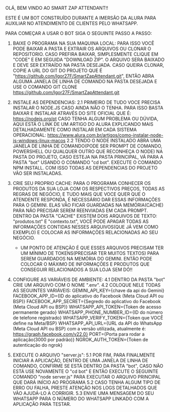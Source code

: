 OLÁ, BEM VINDO AO SMART ZAP ATTENDANT!!

ESTE É UM BOT CONSTRUÍDO DURANTE A IMERSÃO DA ALURA PARA AUXILIAR NO ATENDIMENTO DE CLIENTES PELO WHATSAPP.

PARA COMEÇAR A USAR O BOT SIGA O SEGUINTE PASSO A PASSO:

1. BAIXE O PROGRAMA NA SUA MAQUINA LOCAL:
   PARA ISSO VOCÊ PODE BAIXAR A PASTA E EXTRAIR OS ARQUIVOS OU CLONAR O REPOSITORIO.
   CASO PREFIRA BAIXAR, SIMPLESMENTE CLIQUE EM "CODE" E EM SEGUIDA "DOWNLOAD ZIP". O ARQUIVO SERA BAIXADO E DEVE SER EXTRAÍDO NA PASTA DESEJADA.
   CASO QUEIRA CLONAR, COPIE A URL DO GIT DO PROJETO QUE É "https://github.com/Igor27F/SmartZapAttendant.git", ENTÃO ABRA ALGUMA JANELA DE LINHA DE COMANDO NA PASTA DESEJADA E USE O COMANDO GIT CLONE https://github.com/Igor27F/SmartZapAttendant.git

2. INSTALE AS DEPENDENCIAS:
   2.1 PRIMEIRO DE TUDO VOCE PRECISA INSTALAR O NODE.JS CASO AINDA NÃO O TENHA. PARA ISSO BASTA BAIXAR E INSTALAR ATRAVÉS DO SITE OFICIAL QUE É: https://nodejs.org/pt
   CASO TENHA ALGUM PROBLEMA OU DÚVIDA, AQUI ESTÁ O LINK DE UM ARTIGO DO ALURA EXPLICANDO MAIS DETALHADAMENTE COMO INSTALAR EM CADA SISTEMA OPERACIONAL: https://www.alura.com.br/artigos/como-instalar-node-js-windows-linux-macos
   2.2 TENDO O NODE INSTALADO ABRA UMA JANELA DE LINHA DE COMANDO(PODE SER PROMPT DE COMANDO, POWERSHELL OU QUALQUER OUTRO QUE RECONHEÇA O NODE) NA PASTA DO PROJETO, CASO ESTEJA NA PASTA PRINCIPAL, VÁ PARA A PASTA "bot" USANDO O COMANDO "cd bot". EXECUTE O COMANDO NPM INSTALL. COM ISSO TODAS AS DEPENDENCIAS DO PROJETO VÃO SER INSTALADAS.

3. CRIE SEU PROPRIO CACHE:
   PARA O PROGRAMA CONHECER OS PRODUTOS DA SUA LOJA COM OS RESPECTIVOS PREÇOS, TODAS AS REGRAS DE NEGÓCIO, E TUDO MAIS QUE VOCE QUER QUE O ATENDENTE RESPONDA, É NECESSÁRIO DAR ESSAS INFORMAÇÕES PARA O GEMINI. ELAS VÃO FICAR GUARDADAS NA MEMÓRIA(CACHE) PARA NÃO PRECISAR SEREM REENVIADAS EM CADA PROMPT.
   DENTRO DA PASTA "CACHE" EXISTEM DOIS ARQUIVOS DE TEXTO: "produtos.txt" E "contexto.txt", VOCÊ PODE APAGAR TODAS AS INFORMAÇÕES CONTIDAS NESSES ARQUIVOS(QUE JÁ VEM COMO EXEMPLO) E COLOCAR AS INFORMAÇÕES RELACIONADAS AO SEU NEGÓCIO.

   - UM PONTO DE ATENÇÃO É QUE ESSES ARQUIVOS PRECISAM TER UM MÍNIMO DE TOKENS(PRECISAR TER MUITOS TEXTOS) PARA SEREM GUARDADOS NA MEMÓRIA DO GEMINI. ENTÃO PODE COLOCAR O MÁXIMO DE INFORMAÇÕES E PRODUTOS QUE CONSEGUIR RELACIONADOS A SUA LOJA SEM DÓ!!

4. CONFIGURE AS VARIÁVEIS DE AMBIENTE:
   4.1 DENTRO DA PASTA "bot" CRIE UM ARQUIVO COM O NOME ".env".
   4.2 COLOQUE NELE TODAS AS SEGUINTES VARIÁVEIS:
   GEMINI_API_KEY={chave da api do Gemini}
   FACEBOOK_APP_ID={ID do aplicativo do Facebook (Meta Cloud API ou BSP)}
   FACEBOOK_APP_SECRET={Segredo do aplicativo do Facebook (Meta Cloud API ou BSP)}
   WHATSAPP_API_TOKEN={Token de acesso permanente gerado}
   WHATSAPP_PHONE_NUMBER_ID={ID do número de telefone registrado}
   WHATSAPP_VERIFY_TOKEN={Token que VOCÊ define na Meta/BSP}
   WHATSAPP_API_URL={URL da API do WhatsApp (Meta Cloud API ou BSP) com a versão utilizada, atualmente é: https://graph.facebook.com/v22.0}
   PORT={Porta para rodar a aplicação(3000 por padrão)}
   NGROK_AUTH_TOKEN={Token de autenticação do ngrok}

5. EXECUTE O ARQUIVO "server.js":
   5.1 POR FIM, PARA FINALMENTE INICIAR A APLICAÇÃO, DENTRO DE UMA JANELA DE LINHA DE COMANDO, CONFIRME SE ESTÁ DENTRO DA PASTA "bot", CASO NÃO ESTÁ USE NOVAMENTE O "cd bot" E ENTÃO EXECUTE O SEGUINTE COMANDO "node server.js" PARA EXECUTAR O ARQUIVO PRINCIPAL QUE DARÁ INÍCIO AO PROGRAMA
   5.2 CASO TENHA ALGUM TIPO DE ERRO OU FALHA, PRESTE ATENÇÃO NOS LOGS DETALHADOS QUE VÃO AJUDÁ-LO A CORRIGIR.
   5.3 ENVIE UMA MENSAGEM DO SEU WHATSAPP PARA O NÚMERO DO WHATSAPP LINKADO COM A APLICAÇÃO PARA TESTAR.
